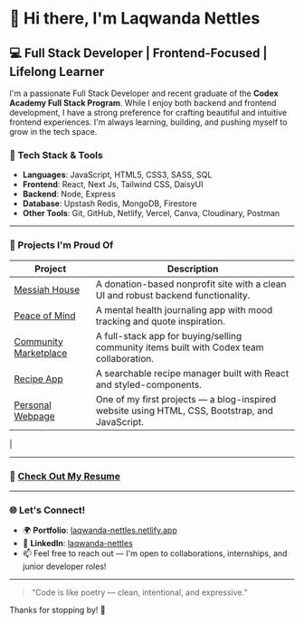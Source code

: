 # 👋 Hi there, I'm Laqwanda Nettles

## 💻 Full Stack Developer | Frontend-Focused | Lifelong Learner

I'm a passionate Full Stack Developer and recent graduate of the **Codex Academy Full Stack Program**. While I enjoy both backend and frontend development, I have a strong preference for crafting beautiful and intuitive frontend experiences. I'm always learning, building, and pushing myself to grow in the tech space.

### 🔧 Tech Stack & Tools
- **Languages**: JavaScript, HTML5, CSS3, SASS, SQL
- **Frontend**: React, Next Js, Tailwind CSS, DaisyUI
- **Backend**: Node, Express
- **Database**: Upstash Redis, MongoDB, Firestore
- **Other Tools**: Git, GitHub, Netlify, Vercel, Canva, Cloudinary, Postman

---

### 🚀 Projects I'm Proud Of

| Project | Description |
|--------|-------------|
| [Messiah House](https://github.com/Laqwanda-Nettles/messiah-house) | A donation-based nonprofit site with a clean UI and robust backend functionality. |
| [Peace of Mind](https://github.com/Laqwanda-Nettles/Peace-of-Mind) | A mental health journaling app with mood tracking and quote inspiration. |
| [Community Marketplace](https://github.com/Codex-Level-3/community-marketplace) | A full-stack app for buying/selling community items built with Codex team collaboration. |
| [Recipe App](https://github.com/Laqwanda-Nettles/Recipe-App) | A searchable recipe manager built with React and styled-components. |
| [Personal Webpage](https://github.com/Laqwanda-Nettles/Personal-Webpage) | One of my first projects — a blog-inspired website using HTML, CSS, Bootstrap, and JavaScript.
 |

---

### 📄 [Check Out My Resume](https://www.canva.com/design/DAGeh3qOB4A/GM9WCMVscY9nZUXi5IhsSA/view?utm_content=DAGeh3qOB4A&utm_campaign=designshare&utm_medium=link2&utm_source=uniquelinks&utlId=he13a9e2eb9)

---

### 🌐 Let's Connect!
- 🌍 **Portfolio**: [laqwanda-nettles.netlify.app](https://laqwanda-nettles.netlify.app/)
- 💼 **LinkedIn**: [laqwanda-nettles](https://www.linkedin.com/in/laqwanda-nettles-b8630734b/)
- 📫 Feel free to reach out — I'm open to collaborations, internships, and junior developer roles!

---

> “Code is like poetry — clean, intentional, and expressive.”

Thanks for stopping by! 🌟

<!---
Laqwanda-Nettles/Laqwanda-Nettles is a ✨ special ✨ repository because its `README.md` (this file) appears on your GitHub profile.
You can click the Preview link to take a look at your changes.
--->
